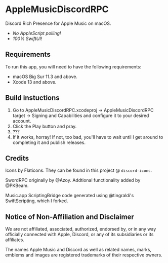 # AppleMusicDiscordRPC
Discord Rich Presence for Apple Music on macOS.

- *No AppleScript polling!*
- *100% SwiftUI!*

## Requirements
To run this app, you will need to have the following requirements:

- macOS Big Sur 11.3 and above.
- Xcode 13 and above.

## Build instuctions
1. Go to AppleMusicDiscordRPC.xcodeproj ->  AppleMusicDiscordRPC target -> Signing and Capabilities and configure it to your desired account.
2. Click the Play button and pray.
3. ???
4. If it works, horray! If not, too bad, you'll have to wait until I get around to completing it and publish releases.

## Credits
Icons by Flaticons. They can be found in this project @ `discord-icons`.

SwordRPC originally by @Azoy. Addtional functionality added by @PKBeam.

Music.app ScriptingBridge code generated using @tingraldi's SwiftScripting, which I forked.

## Notice of Non-Affiliation and Disclaimer

We are not affiliated, associated, authorized, endorsed by, or in any way officially connected with Apple, Discord, or any of its subsidiaries or its affiliates.

The names Apple Music and Discord as well as related names, marks, emblems and images are registered trademarks of their respective owners.
